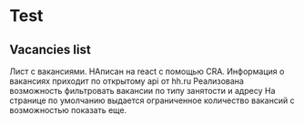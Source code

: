 # Test 
## Vacancies list
Лист с вакансиями. НАписан на react с помощью CRA.
Информация о вакансиях приходит по открытому api от hh.ru
Реализована возможность фильтровать вакансии по типу занятости и адресу
На странице по умолчанию выдается ограниченное количество вакансий с возможностью показать еще. 
